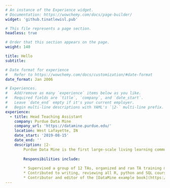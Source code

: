```yaml
---
# An instance of the Experience widget.
# Documentation: https://wowchemy.com/docs/page-builder/
widget: 'github.tinatlewisl.pub'

# This file represents a page section.
headless: true

# Order that this section appears on the page.
weight: 140

title: Hello  
subtitle:

# Date format for experience
#   Refer to https://wowchemy.com/docs/customization/#date-format
date_format: Jan 2006

# Experiences.
#   Add/remove as many `experience` items below as you like.
#   Required fields are `title`, `company`, and `date_start`.
#   Leave `date_end` empty if it's your current employer.
#   Begin multi-line descriptions with YAML's `|2-` multi-line prefix.
experience:
  - title: Head Teaching Assistant
    company: Purdue Data Mine 
    company_url: 'https://datamine.purdue.edu/'
    location: West Lafayette, IN
    date_start: '2019-08-15'
    date_end: ''  
    description: |2-  
        Purdue Data Mine is the first large-scale living learning community for undergraduates from all majors, focused on Data Science for All.  
        
        Responsibilities include:  
        
        * Supervised a group of 12 TAs, organized and ran TA training meetings  
        * Contributed to writing, reviewing all R, python and SQL course projects    
        * Contributor and editor of the [DataMine example book](https://thedatamine.github.io/the-examples-book/index.html)    
---
```

